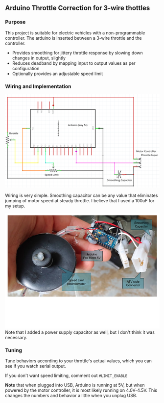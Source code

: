 Arduino Throttle Correction for 3-wire thottles
----

### Purpose

This project is suitable for electric vehicles with a non-programmable controller. 
The arduino is inserted between a 3-wire throttle and the controller.

* Provides smoothing for jittery throttle response by slowing down changes in output, slightly
* Reduces deadband by mapping input to output values as per configuration
* Optionally provides an adjustable speed limit

### Wiring and Implementation

![arduino-throttle-wiring.png](arduino-throttle-wiring.png)

Wiring is very simple.  Smoothing capacitor can be any value that eliminates
jumping of motor speed at steady throttle.  I believe that I used a 100uF for my setup.

![arduino-throttle.png](arduino-throttle.png)
Note that I added a power supply capacitor as well, but I don't think it was necessary.

### Tuning

Tune behaviors according to your throttle's actual values, which you can see if you watch serial output.

If you don't want speed limiting, comment out `#LIMIT_ENABLE`

**Note** that when plugged into USB, Arduino is running at 5V, but when powered by the motor controller,
it is most likely running on 4.0V-4.5V.  This changes the numbers and behavior a little when you unplug USB.